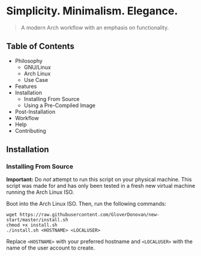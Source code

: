 # Simplicity. Minimalism. Elegance.

> A modern Arch workflow with an emphasis on functionality.

## Table of Contents

- Philosophy
    - GNU/Linux
    - Arch Linux
    - Use Case
- Features
- Installation
    - Installing From Source
    - Using a Pre-Compiled Image
- Post-Installation
- Workflow
- Help
- Contributing 

## Installation

### Installing From Source

**Important:** Do *not* attempt to run this script on your physical machine. This script was made for and has only been tested in a fresh new virtual machine running the Arch Linux ISO.

Boot into the Arch Linux ISO. Then, run the following commands:

```
wget https://raw.githubusercontent.com/GloverDonovan/new-start/master/install.sh
chmod +x install.sh
./install.sh <HOSTNAME> <LOCALUSER>
```

Replace `<HOSTNAME>` with your preferred hostname and `<LOCALUSER>` with the name of the user account to create.

